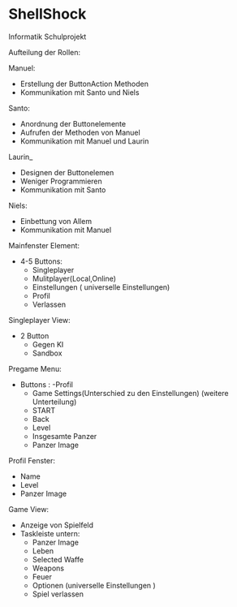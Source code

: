 # ShellShock
Informatik Schulprojekt

Aufteilung der Rollen:


Manuel:
- Erstellung der ButtonAction Methoden
- Kommunikation mit Santo und Niels

Santo:
- Anordnung der Buttonelemente
- Aufrufen der Methoden von Manuel
- Kommunikation mit Manuel und Laurin




Laurin_
- Designen der Buttonelemen
- Weniger Programmieren
- Kommunikation mit Santo


Niels:
- Einbettung von Allem
- Kommunikation mit Manuel





Mainfenster Element:

- 4-5 Buttons:
    - Singleplayer
    - Mulitplayer(Local,Online)
    - Einstellungen ( universelle Einstellungen)
    - Profil
    - Verlassen


Singleplayer View:
- 2 Button
    - Gegen KI
    - Sandbox


Pregame Menu:
- Buttons :
    -Profil
    - Game Settings(Unterschied zu den Einstellungen) (weitere Unterteilung)
    - START
    - Back
    - Level
    - Insgesamte Panzer
    - Panzer Image

Profil Fenster:
- Name
- Level
- Panzer Image


Game View:
- Anzeige von Spielfeld
- Taskleiste untern:
    - Panzer Image
    - Leben
    - Selected Waffe
    - Weapons
    - Feuer
    - Optionen (universelle Einstellungen )
    - Spiel verlassen